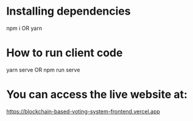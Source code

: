 # Installing dependencies
npm i OR yarn 

# How to run client code
yarn serve OR npm run serve

# You can access the live website at:
https://blockchain-based-voting-system-frontend.vercel.app
